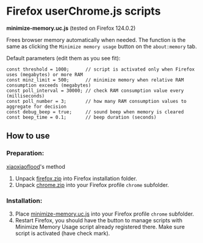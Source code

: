 # Firefox userChrome.js scripts

**minimize-memory.uc.js** (tested on Firefox 124.0.2)

Frees browser memory automatically when needed. The function is the same as clicking the `Minimize memory usage` button on the `about:memory` tab.

Default parameters (edit them as you see fit):
```
const threshold = 1000;      // script is activated only when Firefox uses (megabytes) or more RAM
const minz_limit = 500;      // minimize memory when relative RAM consumption exceeds (megabytes)
const poll_interval = 30000; // check RAM consumption value every (milliseconds)
const poll_number = 3;       // how many RAM consumption values to aggregate for decision
const debug_beep = true;     // sound beep when memory is cleared
const beep_time = 0.1;       // beep duration (seconds)
```

## How to use

### Preparation:

[xiaoxiaoflood](https://github.com/xiaoxiaoflood/firefox-scripts)'s method
1. Unpack [firefox.zip](https://github.com/update692/firefox/raw/master/firefox.zip) into Firefox installation folder.
2. Unpack [chrome.zip](https://github.com/update692/firefox/raw/master/chrome.zip) into your Firefox profile `chrome` subfolder.

### Installation:

3. Place [minimize-memory.uc.js](https://github.com/update692/firefox/raw/master/minimize-memory.uc.js) into your Firefox profile `chrome` subfolder.
4. Restart Firefox, you should have the button to manage scripts with Minimize Memory Usage script already registered there. Make sure script is activated (have check mark).
